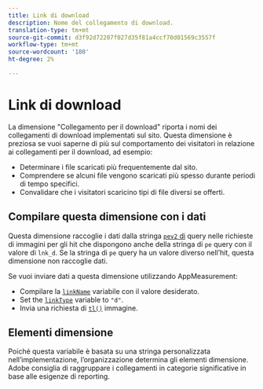 ```yaml
---
title: Link di download
description: Nome del collegamento di download.
translation-type: tm+mt
source-git-commit: d3f92d72207f027d35f81a4ccf70d01569c3557f
workflow-type: tm+mt
source-wordcount: '180'
ht-degree: 2%

---
```



# Link di download

La dimensione &quot;Collegamento per il download&quot; riporta i nomi dei collegamenti di download implementati sul sito. Questa dimensione è preziosa se vuoi saperne di più sul comportamento dei visitatori in relazione ai collegamenti per il download, ad esempio:

* Determinare i file scaricati più frequentemente dal sito.
* Comprendere se alcuni file vengono scaricati più spesso durante periodi di tempo specifici.
* Convalidare che i visitatori scaricino tipi di file diversi se offerti.

## Compilare questa dimensione con i dati

Questa dimensione raccoglie i dati dalla stringa [`pev2` di](/help/implement/validate/query-parameters.md) query nelle richieste di immagini per gli hit che dispongono anche della stringa di `pe` query con il valore di `lnk_d`. Se la stringa di `pe` query ha un valore diverso nell’hit, questa dimensione non raccoglie dati.

Se vuoi inviare dati a questa dimensione utilizzando AppMeasurement:

* Compilare la [`linkName`](/help/implement/vars/config-vars/linkname.md) variabile con il valore desiderato.
* Set the [`linkType`](/help/implement/vars/config-vars/linktype.md) variable to `"d"`.
* Invia una richiesta di [`tl()`](/help/implement/vars/functions/tl-method.md) immagine.

## Elementi dimensione

Poiché questa variabile è basata su una stringa personalizzata nell’implementazione, l’organizzazione determina gli elementi dimensione. Adobe consiglia di raggruppare i collegamenti in categorie significative in base alle esigenze di reporting.
